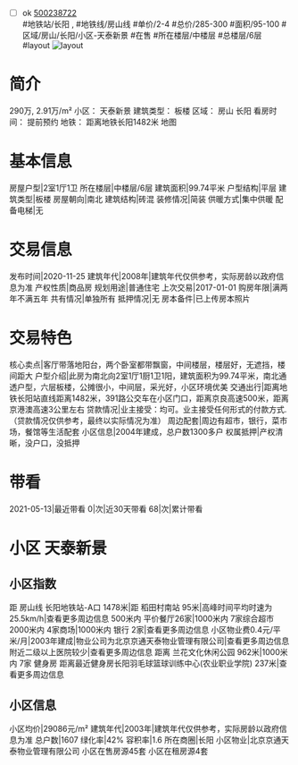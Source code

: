 - [ ] ok [500238722](https://bj.5i5j.com/ershoufang/500238722.html)  
 #地铁站/长阳 ,  #地铁线/房山线
#单价/2-4 #总价/285-300 #面积/95-100   #区域/房山/长阳/小区-天泰新景 #在售 #所在楼层/中楼层 #总楼层/6层 #layout 
![layout](http://image2.5i5j.com//group2/M00/A0/74/CgqJM11Oh7SAHKbeAAGC2AOeR8A798.jpg_P5.jpg) 
# 简介 
 290万,  2.91万/m² 
小区： 天泰新景
建筑类型： 板楼
区域： 房山 长阳
看房时间： 提前预约
地铁： 距离地铁长阳1482米 地图
# 基本信息 
 房屋户型|2室1厅1卫
所在楼层|中楼层/6层
建筑面积|99.74平米
户型结构|平层
建筑类型|板楼
房屋朝向|南北
建筑结构|砖混
装修情况|简装
供暖方式|集中供暖
配备电梯|无
# 交易信息 
 发布时间|2020-11-25
建筑年代|2008年|建筑年代仅供参考，实际房龄以政府信息为准
产权性质|商品房
规划用途|普通住宅
上次交易|2017-01-01
购房年限|满两年不满五年
共有情况|单独所有
抵押情况|无
房本备件|已上传房本照片
# 交易特色 
 核心卖点|客厅带落地阳台，两个卧室都带飘窗，中间楼层，楼层好，无遮挡，楼间距大
户型介绍|此房为南北向2室1厅1厨1卫1阳，建筑面积为99.74平米，南北通透户型，六层板楼，公摊很小，中间层，采光好，小区环境优美
交通出行|距离地铁长阳站直线距离1482米，391路公交车在小区门口，距离京良高速500米，距离京港澳高速3公里左右
贷款情况|业主接受：均可。业主接受任何形式的付款方式.（贷款情况仅供参考，最终以实际情况为准）
周边配套|周边有超市，银行，菜市场，餐馆等生活配套
小区信息|2004年建成，总户数1300多户
权属抵押|产权清晰，没户口，没抵押
# 带看 
 2021-05-13|最近带看	 0|次|近30天带看	 68|次|累计带看
# 小区 天泰新景
## 小区指数 
 距 房山线 长阳地铁站-A口 1478米|距 稻田村南站 95米|高峰时间平均时速为25.5km/h|查看更多周边信息
500米内 平价餐厅26家|1000米内 7家综合超市
2000米内 4家商场|1000米内 银行 2家|查看更多周边信息
小区物业费0.4元/平米/月|2003年建成|物业公司为北京京通天泰物业管理有限公司|查看更多周边信息
附近二级以上医院较少|查看更多周边信息
距离 兰花文化休闲公园 962米|1000米内 7家 健身房
距离最近健身房长阳羽毛球篮球训练中心(农业职业学院) 237米|查看更多周边信息
## 小区信息 
 小区均价|29086元/m²
建筑年代|2003年|建筑年代仅供参考，实际房龄以政府信息为准
总户数|1607
绿化率|42%
容积率|1.6
所在商圈|长阳
小区物业|北京京通天泰物业管理有限公司
小区在售房源45套
小区在租房源4套
